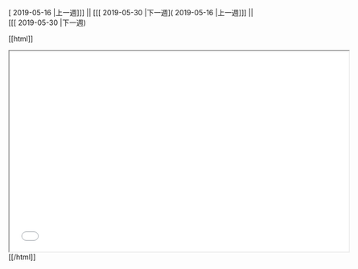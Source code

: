 [ 2019-05-16 |上一週]]] || [[[ 2019-05-30 |下一週]( 2019-05-16 |上一週]]] || [[[ 2019-05-30 |下一週)



[[html]]
<iframe src='<http://pad.hackingthursday.org>  ?showControls=true&showChat=true&showLineNumbers=true&useMonospaceFont=false' width=675 height=400></iframe>
[[/html]]